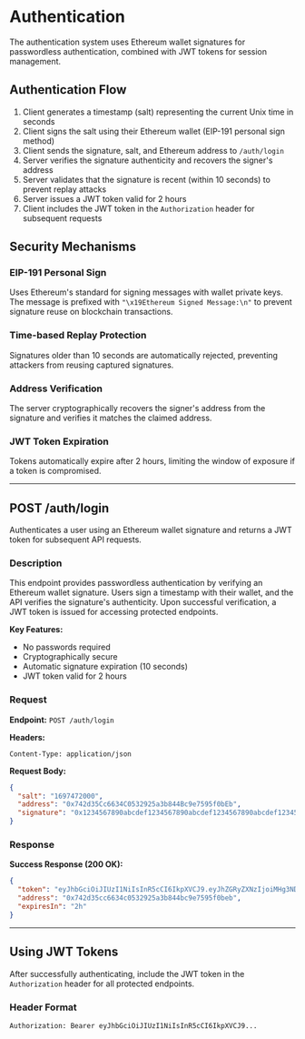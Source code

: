 # Authentication

The authentication system uses Ethereum wallet signatures for passwordless authentication, combined with JWT tokens for session management.

## Authentication Flow

1. Client generates a timestamp (salt) representing the current Unix time in seconds
2. Client signs the salt using their Ethereum wallet (EIP-191 personal sign method)
3. Client sends the signature, salt, and Ethereum address to `/auth/login`
4. Server verifies the signature authenticity and recovers the signer's address
5. Server validates that the signature is recent (within 10 seconds) to prevent replay attacks
6. Server issues a JWT token valid for 2 hours
7. Client includes the JWT token in the `Authorization` header for subsequent requests

## Security Mechanisms

### EIP-191 Personal Sign
Uses Ethereum's standard for signing messages with wallet private keys. The message is prefixed with `"\x19Ethereum Signed Message:\n"` to prevent signature reuse on blockchain transactions.

### Time-based Replay Protection
Signatures older than 10 seconds are automatically rejected, preventing attackers from reusing captured signatures.

### Address Verification
The server cryptographically recovers the signer's address from the signature and verifies it matches the claimed address.

### JWT Token Expiration
Tokens automatically expire after 2 hours, limiting the window of exposure if a token is compromised.

---

## POST /auth/login

Authenticates a user using an Ethereum wallet signature and returns a JWT token for subsequent API requests.

### Description

This endpoint provides passwordless authentication by verifying an Ethereum wallet signature. Users sign a timestamp with their wallet, and the API verifies the signature's authenticity. Upon successful verification, a JWT token is issued for accessing protected endpoints.

**Key Features:**
- No passwords required
- Cryptographically secure
- Automatic signature expiration (10 seconds)
- JWT token valid for 2 hours

### Request

**Endpoint:** `POST /auth/login`

**Headers:**
```
Content-Type: application/json
```

**Request Body:**
```json
{
  "salt": "1697472000",
  "address": "0x742d35Cc6634C0532925a3b844Bc9e7595f0bEb",
  "signature": "0x1234567890abcdef1234567890abcdef1234567890abcdef1234567890abcdef1234567890abcdef1234567890abcdef1234567890abcdef1234567890abcdef1b"
}
```

### Response

**Success Response (200 OK):**

```json
{
  "token": "eyJhbGciOiJIUzI1NiIsInR5cCI6IkpXVCJ9.eyJhZGRyZXNzIjoiMHg3NDJkMzVjYzY2MzRjMDUzMjkyNWEzYjg0NGJjOWU3NTk1ZjBiZWIiLCJpYXQiOjE2OTc0NzIwMDAsImV4cCI6MTY5NzQ3OTIwMH0.signature_hash_here",
  "address": "0x742d35cc6634c0532925a3b844bc9e7595f0beb",
  "expiresIn": "2h"
}
```

---

## Using JWT Tokens

After successfully authenticating, include the JWT token in the `Authorization` header for all protected endpoints.

### Header Format

```
Authorization: Bearer eyJhbGciOiJIUzI1NiIsInR5cCI6IkpXVCJ9...
```